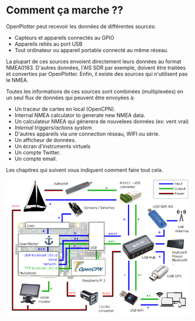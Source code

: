 # Comment ça marche ??

OpenPlotter peut recevoir les données de différentes sources:

* Capteurs et appareils connectés au GPIO
* Appareils reliés au port USB
* Tout ordinateur ou appareil portable connecté au même réseau.

La plupart de ces sources envoient directement leurs données au format NMEA0183. D'autres données, l'AIS SDR par exemple, doivent être traitées et converties par OpenPlotter. Enfin, il existe des sources qui n'utilisent pas le NMEA.

Toutes les informations de ces sources sont combinées (multiplexées) en un seul flux de données qui peuvent être envoyées à:

* Un traceur de cartes en local (OpenCPN).
* Internal  NMEA calculator to generate new NMEA data.
* Un calculateur NMEA qui génerera de nouvelees données (ex: vent vrai)
* *Internal triggers/actions system.*
* D'autres appareils via une connection réseau, WIFI ou série.
* Un afficheur de données.
* Un écran d'instruments virtuels
* Un compte Twitter.
* Un compte email.

Les chapitres qui suivent vous indiquent comment faire tout cela.

![](diagram.png)


